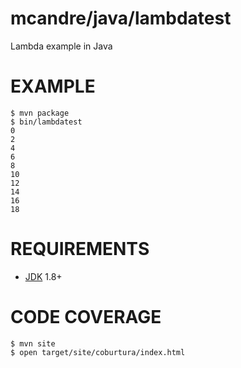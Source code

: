 # mcandre/java/lambdatest

Lambda example in Java

# EXAMPLE

```
$ mvn package
$ bin/lambdatest
0
2
4
6
8
10
12
14
16
18
```

# REQUIREMENTS

* [JDK](http://www.oracle.com/technetwork/java/javase/downloads/index.html) 1.8+

# CODE COVERAGE

```
$ mvn site
$ open target/site/coburtura/index.html
```
